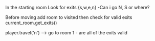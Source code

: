 In the starting room
Look for exits {s,w,e,n}
-Can i go N, S or where?

Before moving add room to visited
then check for valid exits current_room.get_exits()

player.travel('n') --> go to room 1 - are all of the exits valid
